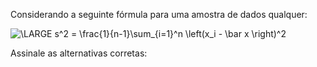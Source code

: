 Considerando a seguinte fórmula para uma amostra de dados qualquer:

<img src="https://latex.codecogs.com/png.latex?\LARGE&space;s^2&space;=&space;\frac{1}{n-1}\sum_{i=1}^n&space;\left(x_i&space;-&space;\bar&space;x&space;\right)^2" title="\LARGE s^2 = \frac{1}{n-1}\sum_{i=1}^n \left(x_i - \bar x \right)^2" />

Assinale as alternativas corretas:
